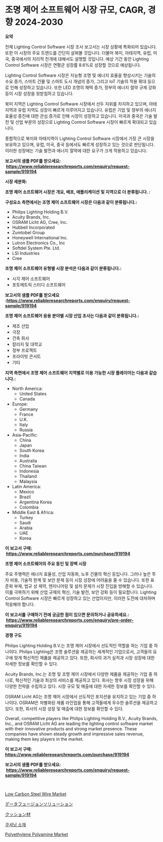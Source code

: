 <p><h1>조명 제어 소프트웨어 시장 규모, CAGR, 경향 2024-2030</h1></p><p><strong>요약</strong></p>
<p><p>전체 Lighting Control Software 시장 조사 보고서는 시장 상황에 특화되어 있습니다. 또한 이 시장의 주요 트렌드를 간단히 살펴볼 것입니다. 더불어 북미, 아태지역, 유럽, 미국, 중국에서의 지리적 전개에 대해서도 설명할 것입니다. 예상 기간 동안 Lighting Control Software 시장은 연평균 성장률 8.6%로 성장할 것으로 예상됩니다.</p><p>Lighting Control Software 시장은 지능형 조명 및 에너지 효율을 향상시키는 기술의 수요 증가, 스마트 건물 및 스마트 도시 개념의 증가, 그리고 IoT 기술의 적용 확대 등으로 인해 성장하고 있습니다. 또한 LED 조명의 채택 증가, 정부의 에너지 절약 규제 강화 등이 시장 성장을 뒷받침하고 있습니다.</p><p>북미 지역은 Lighting Control Software 시장에서 선두 지위를 차지하고 있으며, 아태지역과 유럽 지역도 성장이 빠르게 이루어지고 있습니다. 유럽은 기업 및 정부의 에너지 효율성 증진에 대한 관심 증가로 인해 시장이 성장하고 있습니다. 미국과 중국은 기술 발전 및 산업 부문의 성장으로 Lighting Control Software 시장이 빠르게 확대되고 있습니다.</p><p>종합적으로 북미와 아태지역이 Lighting Control Software 시장에서 가장 큰 시장을 보유하고 있으며, 유럽, 미국, 중국 등에서도 빠르게 성장하고 있는 것으로 판단됩니다. 이러한 성장에는 기술 발전과 에너지 절약에 대한 요구가 크게 작용하고 있습니다.</p></p>
<p><strong>보고서의 샘플 PDF를 받으세요: &nbsp;<a href="https://www.reliableresearchreports.com/enquiry/request-sample/919194">https://www.reliableresearchreports.com/enquiry/request-sample/919194</a></strong></p>
<p><strong>시장 세분화:</strong></p>
<p><strong> 조명 제어 소프트웨어 시장은 개요, 배포, 애플리케이션 및 지역으로 더 분류됩니다. :</strong></p>
<p><strong>구성요소 측면에서는 조명 제어 소프트웨어 시장은 다음과 같이 분류됩니다.:</strong></p>
<p><ul><li>Philips Lighting Holding B.V.</li><li>Acuity Brands, Inc.</li><li>OSRAM Licht AG, Cree, Inc.</li><li>Hubbell Incorporated</li><li>Zumtobel Group</li><li>Honeywell International Inc.</li><li>Lutron Electronics Co., Inc</li><li>Softdel System Pte. Ltd.</li><li>LSI Industries</li><li>Cree</li></ul></p>
<p><strong> 조명 제어 소프트웨어 유형별 시장 분석은 다음과 같이 분류됩니다.:</strong></p>
<p><ul><li>시각 제어 소프트웨어</li><li>포토메트릭 스터디 소프트웨어</li></ul></p>
<p><strong>보고서의 샘플 PDF를 받으세요 :<a href="https://www.reliableresearchreports.com/enquiry/request-sample/919194">https://www.reliableresearchreports.com/enquiry/request-sample/919194</a></strong></p>
<p><strong> 조명 제어 소프트웨어 응용 분야별 시장 산업 조사는 다음과 같이 분류됩니다.:</strong></p>
<p><ul><li>제조 산업</li><li>극장</li><li>건축 회사</li><li>칼리지 및 대학교</li><li>정부 프로젝트</li><li>프라이빗 콘서트</li><li>기타</li></ul></p>
<p><strong>지역 측면에서 조명 제어 소프트웨어 지역별로 이용 가능한 시장 플레이어는 다음과 같습니다.:</strong></p>
<p><ul>
    <li>
        North America:
        <ul>
            <li>United States</li>
            <li>Canada</li>
        </ul>
    </li>
    <li>
        Europe:
        <ul>
            <li>Germany</li>
            <li>France</li>
            <li>U.K.</li>
            <li>Italy</li>
            <li>Russia</li>
        </ul>
    </li>
    <li>
        Asia-Pacific:
        <ul>
            <li>China</li>
            <li>Japan</li>
            <li>South Korea</li>
            <li>India</li>
            <li>Australia</li>
            <li>China Taiwan</li>
            <li>Indonesia</li>
            <li>Thailand</li>
            <li>Malaysia</li>
        </ul>
    </li>
    <li>
        Latin America:
        <ul>
            <li>Mexico</li>
            <li>Brazil</li>
            <li>Argentina Korea</li>
            <li>Colombia</li>
        </ul>
    </li>
    <li>
        Middle East & Africa:
        <ul>
            <li>Turkey</li>
            <li>Saudi</li>
            <li>Arabia</li>
            <li>UAE</li>
            <li>Korea</li>
        </ul>
    </li>
    </ul></p>
<p><strong>이 보고서 구매: &nbsp;<a href="https://www.reliableresearchreports.com/purchase/919194">https://www.reliableresearchreports.com/purchase/919194</a></strong></p>
<p><strong>조명 제어 소프트웨어의 주요 동인 및 장벽 시장</strong></p>
<p><p>주요 주행력은 에너지 효율성, 산업 자동화, 노후 건물의 혁신 등입니다. 그러나 높은 투자 비용, 기술적 한계 및 보안 문제 등이 시장 성장에 어려움을 줄 수 있습니다. 또한 표준화 부재, 법규 상 제약, 엔지니어링 및 설치 문제가 시장 진입을 방해할 수 있습니다. 이를 극복하기 위해 산업 규제의 혁신, 기술 발전, 보안 강화 등이 필요합니다. Lighting Control Software 시장은 빠르게 성장하고 있는 산업이지만, 이러한 도전에 대처하며 적응해야 합니다.</p></p>
<p><strong>이 보고서를 구매하기 전에 궁금한 점이 있으면 문의하거나 공유하세요.: &nbsp;<a href="https://www.reliableresearchreports.com/enquiry/pre-order-enquiry/919194">https://www.reliableresearchreports.com/enquiry/pre-order-enquiry/919194</a></strong></p>
<p><strong>경쟁 구도</strong></p>
<p><p>Philips Lighting Holding B.V.는 조명 제어 시장에서 선도적인 역할을 하는 기업 중 하나이다. Philips Lighting은 조명 솔루션을 제공하는 세계적인 기업으로서, 고객들의 요구에 맞게 혁신적인 제품을 제공하고 있다. 또한, 회사의 과거 실적과 시장 성장에 대한 자세한 정보를 확인할 수 있다.</p><p>Acuity Brands, Inc.는 조명 및 조명 제어 시장에서 다양한 제품을 제공하는 기업 중 하나로, 혁신적인 기술과 최상의 서비스를 제공하고 있다. 회사는 향후 시장 성장을 위해 다양한 전략을 수립하고 있다. 시장 규모 및 매출에 대한 자세한 정보를 확인할 수 있다.</p><p>OSRAM Licht AG는 조명 제어 시장에서 선도적인 포지션을 유지하고 있는 기업 중 하나이다. OSRAM은 차별화된 제품 라인업을 통해 고객들에게 우수한 솔루션을 제공하고 있다. 또한, 회사의 시장 성장 및 매출에 대한 정보를 확인할 수 있다.</p><p>Overall, competitive players like Philips Lighting Holding B.V., Acuity Brands, Inc., and OSRAM Licht AG are leading the lighting control software market with their innovative products and strong market presence. These companies have shown steady growth and impressive sales revenue, making them key players in the market.</p></p>
<p><strong>이 보고서 구매: &nbsp; <a href="https://www.reliableresearchreports.com/purchase/919194">https://www.reliableresearchreports.com/purchase/919194</a></strong></p>
<p><strong>보고서의 샘플 PDF를 받으세요: &nbsp;<a href="https://www.reliableresearchreports.com/enquiry/request-sample/919194">https://www.reliableresearchreports.com/enquiry/request-sample/919194</a></strong><strong></strong></p>
<p>&nbsp;</p>
<p><p><a href="https://issuu.com/reportprime-2/docs/low-carbon-steel-wire-market-size-2030.pptx">Low Carbon Steel Wire Market</a></p><p><a href="https://github.com/mohamedbakry57/Market-Research-Report-List-2/blob/main/4634345182795.md">データフュージョンソリューション</a></p><p><a href="https://github.com/lababdou/Market-Research-Report-List-2/blob/main/4045411182796.md">クッション材</a></p><p><a href="https://github.com/laholand/Market-Research-Report-List-2/blob/main/9228614182791.md">쿠셔닝 소재</a></p><p><a href="https://github.com/suaretopek9/Market-Research-Report-List-1/blob/main/polyethylene-polyamine-market.md">Polyethylene Polyamine Market</a></p></p>